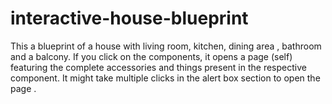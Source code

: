 # interactive-house-blueprint
This a blueprint of a house with living room, kitchen, dining area , bathroom and a balcony. If you click on the components, it opens a page (self) featuring the complete accessories and things present in the respective component. It might take multiple clicks in the alert box section to open the page . 
